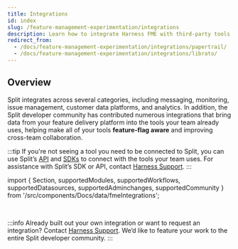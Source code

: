 ```yaml
---
title: Integrations
id: index
slug: /feature-management-experimentation/integrations
description: Learn how to integrate Harness FME with third-party tools.
redirect_from:
  - /docs/feature-management-experimentation/integrations/papertrail/
  - /docs/feature-management-experimentation/integrations/librato/
---
```


## Overview

Split integrates across several categories, including messaging, monitoring, issue management, customer data platforms, and analytics. In addition, the Split developer community has contributed numerous integrations that bring data from your feature delivery platform into the tools your team already uses, helping make all of your tools **feature-flag aware** and improving cross-team collaboration. 

:::tip
If you're not seeing a tool you need to be connected to Split, you can use Split’s [API](https://docs.split.io/) and [SDKs](/docs/feature-management-experimentation/sdks-and-infrastructure) to connect with the tools your team uses. For assistance with Split’s SDK or API, contact [Harness Support](/docs/feature-management-experimentation/fme-support).
:::

import { Section, supportedModules, supportedWorkflows, supportedDatasources, supportedAdminchanges, supportedCommunity } from '/src/components/Docs/data/fmeIntegrations';

<Section 
  title="Harness Module Integrations" 
  items={supportedModules} 
  perRow={6} 
  rowSpacing="20px" 
  description="Harness integrations allow you to access and manage your feature flags and experiments directly within the Harness modules your team already uses." 
/>

<Section 
  title="Split-supported Workflow Integrations" 
  items={supportedWorkflows} 
  perRow={6} 
  rowSpacing="20px" 
  description="Split-supported workflow integrations allow you to send feature flag changes directly to the tools your team relies on, helping your team act on flag updates in real time." 
/>

<Section 
  title="Split-supported Data Integrations" 
  items={supportedDatasources} 
  perRow={6} 
  rowSpacing="20px" 
  description="Split-supported data source integrations send event data to Split to power experiments, helping you measure the impact of features on metrics derived from your customer data. Split-supported data export integrations allow you to send impression data to analytics platforms, data warehouses, or CRM tools to enrich your business intelligence and reporting." 
/>

<Section 
  title="Split-supported Admin Integrations" 
  items={supportedAdminchanges} 
  perRow={6} 
  rowSpacing="20px" 
  description="Split-supported admin integrations let you propagate administrative changes (such as user or configuration updates) to the tools your team uses, keeping your workflows consistent and up-to-date." 
/>

<Section 
  title="Community-supported Integrations" 
  items={supportedCommunity} 
  perRow={6} 
  rowSpacing="20px" 
  description="In addition to native integrations, the Split community has contributed a wide variety of integrations, enabling you to bring feature flag data into additional tools not natively supported, from monitoring dashboards to analytics platforms." 
/>

<br />

:::info
Already built out your own integration or want to request an integration? Contact [Harness Support](/docs/feature-management-experimentation/fme-support). We’d like to feature your work to the entire Split developer community.
:::